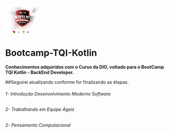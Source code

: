 <img src="/assets/images/bootcamp.jpg" title="TQI" style="zoom:25%;" />

# Bootcamp-TQI-Kotlin
**Conhecimentos adquiridos com o Curso da DIO, voltado para o BootCamp TQI Kotlin - BackEnd Developer.**

##Seguirei atualizando conforme for finalizando as étapas.

###### 1- Introdução Desenvolvimento Moderno Software
###### 2- Trabalhando em Equipe Ágeis
###### 2- Pensamento Computacional





